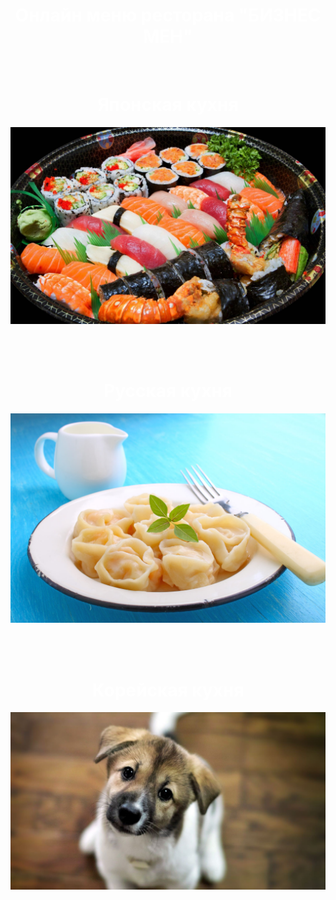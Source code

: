 
<HTML>

<HEAD>

<meta charset="utf-8">

</HEAD>

<BODY>

 <title>БИЗНЕС МЕН</title>

<script type="text/javascript">

name='Мы используем файлы сookie для того, чтобы предоставить вам больше возможностей при использовании сайтa';

alert(name); 

</script>

<h1 align="center"> Онлайн меню ресторана "БИЗНЕС МЕН"</h1>

<br>



<h1 align="center"> Японская кухня</h1>

<a href="sushi.html"><p align="center"><img src="sushi.jpg" alt="Японская кухня"></p></a>

<br><br>



<h1 align="center"> Русская кухня</h1>

<a href="pelmetosi.html"><p align="center"><img src="pelmetosi.jpg" alt="Русская кухня"></p></a>

<br><br>



<h1 align="center">Корейская кухня</h1>

<a href="sobaka.html"><p align="center"><img src="sobaka.jpg" alt="Корейская кухня"></p></a>



<br><br>

<body background="qwe.jpg">

<body text="WHITE">

</BODY>	
